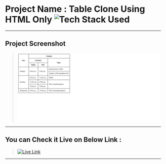 # Project Name : Table Clone Using HTML Only ![Tech Stack Used](https://img.shields.io/badge/Technologies-HTML-blue)

---

## Project Screenshot

> ![SS](./ss.png)

---

## You can Check it Live on Below Link :

> [![Live Link](https://img.shields.io/badge/DEPLOYED-LINK-green)](https://image-clone-assignment-sj.netlify.app/)

---
